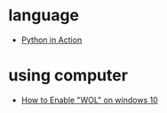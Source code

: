 # language
 * [Python in Action](python_in_action.md)

# using computer
 * [How to Enable "WOL" on windows 10](https://blog.naver.com/PostView.nhn?blogId=gwonart&logNo=220490165629)
 
